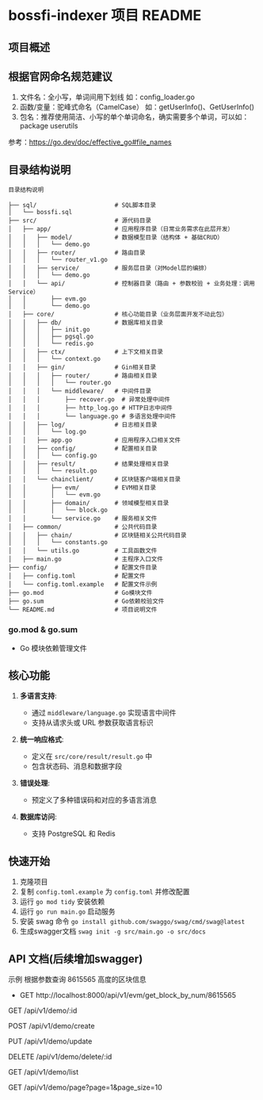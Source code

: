 # bossfi-indexer 项目 README

## 项目概述


## 根据官网命名规范建议

1. 文件名：全小写，单词间用下划线 如：config_loader.go
2. 函数/变量：驼峰式命名（CamelCase） 如：getUserInfo()、GetUserInfo()
3. 包名：推荐使用简洁、小写的单个单词命名，确实需要多个单词，可以如：package userutils

参考：https://go.dev/doc/effective_go#file_names

## 目录结构说明
```text
目录结构说明

├── sql/                      # SQL脚本目录
│   └── bossfi.sql
├── src/                      # 源代码目录
│   ├── app/                  # 应用程序目录（日常业务需求在此层开发）
│   │   ├── model/            # 数据模型目录（结构体 + 基础CRUD）
│   │   │   └── demo.go
│   │   ├── router/           # 路由目录
│   │   │   └── router_v1.go
│   │   ├── service/          # 服务层目录（对Model层的编排）
│   │   │   └── demo.go
│   │   └── api/              # 控制器目录（路由 + 参数校验 + 业务处理：调用Service）
│   │       ├── evm.go
│   │       └── demo.go
│   ├── core/                 # 核心功能目录（业务层面开发不动此包）
│   │   ├── db/               # 数据库相关目录
│   │   │   ├── init.go
│   │   │   ├── pgsql.go
│   │   │   └── redis.go
│   │   ├── ctx/              # 上下文相关目录
│   │   │   └── context.go
│   │   ├── gin/              # Gin相关目录
│   │   │   ├── router/       # 路由相关目录
│   │   │   │   └── router.go
│   │   │   └── middleware/   # 中间件目录
│   │   │       ├── recover.go  # 异常处理中间件
│   │   │       ├── http_log.go # HTTP日志中间件
│   │   │       └── language.go # 多语言处理中间件
│   │   ├── log/              # 日志相关目录
│   │   │   └── log.go
│   │   ├── app.go            # 应用程序入口相关文件
│   │   ├── config/           # 配置相关目录
│   │   │   └── config.go
│   │   ├── result/           # 结果处理相关目录
│   │   │   └── result.go
│   │   └── chainclient/      # 区块链客户端相关目录
│   │       ├── evm/          # EVM相关目录
│   │       │   └── evm.go
│   │       ├── domain/       # 领域模型相关目录
│   │       │   └── block.go
│   │       └── service.go    # 服务相关文件
│   ├── common/               # 公共代码目录
│   │   ├── chain/            # 区块链相关公共代码目录
│   │   │   └── constants.go
│   │   └── utils.go          # 工具函数文件
│   ├── main.go               # 主程序入口文件
├── config/                   # 配置文件目录
│   ├── config.toml           # 配置文件
│   └── config.toml.example   # 配置文件示例
├── go.mod                    # Go模块文件
├── go.sum                    # Go依赖校验文件
└── README.md                 # 项目说明文件

```

### go.mod & go.sum
- Go 模块依赖管理文件

## 核心功能

1. **多语言支持**:
    - 通过 `middleware/language.go` 实现语言中间件
    - 支持从请求头或 URL 参数获取语言标识

2. **统一响应格式**:
    - 定义在 `src/core/result/result.go` 中
    - 包含状态码、消息和数据字段

3. **错误处理**:
    - 预定义了多种错误码和对应的多语言消息

4. **数据库访问**:
    - 支持 PostgreSQL 和 Redis

## 快速开始

1. 克隆项目
2. 复制 `config.toml.example` 为 `config.toml` 并修改配置
3. 运行 `go mod tidy` 安装依赖
4. 运行 `go run main.go` 启动服务
5. 安装 swag 命令 `go install github.com/swaggo/swag/cmd/swag@latest`
6. 生成swagger文档 `swag init -g src/main.go -o src/docs`

## API 文档(后续增加swagger)

示例 根据参数查询 8615565 高度的区块信息

- GET http://localhost:8000/api/v1/evm/get_block_by_num/8615565

GET /api/v1/demo/:id

POST /api/v1/demo/create

PUT /api/v1/demo/update

DELETE /api/v1/demo/delete/:id

GET /api/v1/demo/list

GET /api/v1/demo/page?page=1&page_size=10


